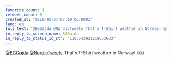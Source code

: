 ```yaml
---
favorite_count: 1
retweet_count: 0
created_at: "2019-03-07T07:19:06.000Z"
lang: en
full_text: "@BGGajda @NordicTweets That's T-Shirt weather in Norway! 🇳🇴"
in_reply_to_screen_name: BGGajda
in_reply_to_status_id_str: "1103543921219653633"
---
```


[@BGGajda](https://twitter.com/BGGajda)
[@NordicTweets](https://twitter.com/NordicTweets) That's T-Shirt weather in
Norway! 🇳🇴
